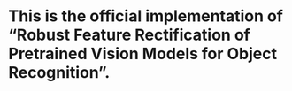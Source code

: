 # This is the official implementation of “Robust Feature Rectification of Pretrained Vision Models for Object Recognition”. 
